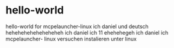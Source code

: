 # hello-world
hello-world for mcpelauncher-linux
ich daniel und deutsch heheheheheheheheheh ich daniel ich 11 ehehehegeh ich daniel ich  mcpelauncher- linux versuchen instalieren unter linux
